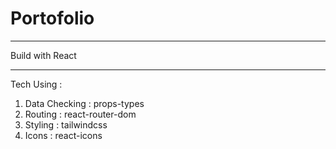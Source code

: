 # Portofolio

---

Build with React

---

Tech Using :

1. Data Checking : props-types
2. Routing : react-router-dom
3. Styling : tailwindcss
4. Icons : react-icons
